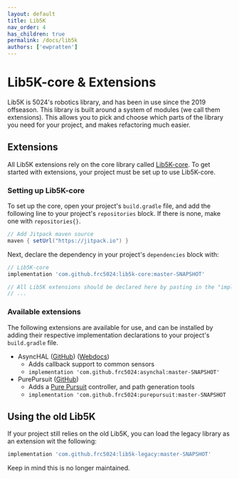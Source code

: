 ```yaml
---
layout: default
title: Lib5K
nav_order: 4
has_children: true
permalink: /docs/lib5k
authors: ['ewpratten']
---
```


# Lib5K-core & Extensions

Lib5K is 5024's robotics library, and has been in use since the 2019 offseason. This library is built around a system of modules (we call them extensions). This allows you to pick and choose which parts of the library you need for your project, and makes refactoring much easier.

## Extensions

All Lib5K extensions rely on the core library called [Lib5K-core](https://github.com/frc5024/lib5k-core/tree/master). To get started with extensions, your project must be set up to use Lib5K-core. 

### Setting up Lib5K-core

To set up the core, open your project's `build.gradle` file, and add the following line to your project's `repositories` block. If there is none, make one with `repositories{}`.

```groovy
// Add Jitpack maven source
maven { setUrl("https://jitpack.io") }
```

Next, declare the dependency in your project's `dependencies` block with:

```groovy
// Lib5K-core
implementation 'com.github.frc5024:lib5k-core:master-SNAPSHOT'

// All Lib5K extensions should be declared here by pasting in the "implementation" line from webdocs
// ...
```

### Available extensions

The following extensions are available for use, and can be installed by adding their respective implementation declarations to your project's `build.gradle` file.

 - AsyncHAL ([GitHub](https://github.com/frc5024/AsyncHAL)) ([Webdocs](https://cs.5024.ca/webdocs/docs/libraries/asynchal))
   - Adds callback support to common sensors
   - `implementation 'com.github.frc5024:asynchal:master-SNAPSHOT'`
 - PurePursuit ([GitHub](https://github.com/frc5024/PurePursuit))
   - Adds a [Pure Pursuit](https://www.ri.cmu.edu/pub_files/pub3/coulter_r_craig_1992_1/coulter_r_craig_1992_1.pdf) controller, and path generation tools
   - `implementation 'com.github.frc5024:purepursuit:master-SNAPSHOT`
  
## Using the old Lib5K

If your project still relies on the old Lib5K, you can load the legacy library as an extension wit the following:
```groovy
implementation 'com.github.frc5024:lib5k-legacy:master-SNAPSHOT'
```

Keep in mind this is no longer maintained.